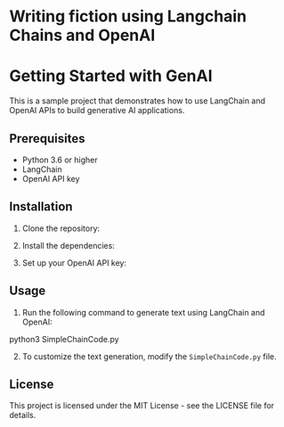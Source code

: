 # Writing fiction using Langchain Chains and OpenAI
# Getting Started with GenAI

This is a sample project that demonstrates how to use LangChain and OpenAI APIs to build generative AI applications.

## Prerequisites

- Python 3.6 or higher
- LangChain
- OpenAI API key

## Installation

1. Clone the repository:


2. Install the dependencies:


3. Set up your OpenAI API key:


## Usage

1. Run the following command to generate text using LangChain and OpenAI:


python3 SimpleChainCode.py


2. To customize the text generation, modify the `SimpleChainCode.py` file.

## License

This project is licensed under the MIT License - see the LICENSE file for details.
